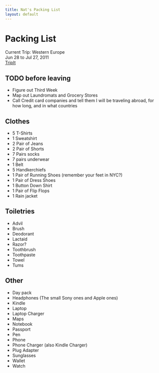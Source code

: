 ```yaml
---
title: Nat's Packing List
layout: default
---
```


# Packing List

Current Trip: Western Europe  
Jun 28 to Jul 27, 2011  
[TripIt](http://www.tripit.com/trip/public/id/165B1661343E)

## TODO before leaving
 
 * Figure out Third Week
 * Map out Laundromats and Grocery Stores
 * Call Credit card companies and tell them I will be traveling abroad, for how long, and in what countries

## Clothes

 * 5 T-Shirts
 * 1 Sweatshirt
 * 2 Pair of Jeans
 * 2 Pair of Shorts
 * 7 Pairs socks
 * 7 pairs underwear
 * 1 Belt
 * 5 Handkerchiefs
 * 1 Pair of Running Shoes (remember your feet in NYC?)
 * 1 Pair of Dress Shoes
 * 1 Button Down Shirt
 * 1 Pair of Flip Flops
 * 1 Rain jacket

## Toiletries

 * Advil
 * Brush
 * Deodorant
 * Lactaid
 * Razor?
 * Toothbrush
 * Toothpaste
 * Towel
 * Tums

## Other

 * Day pack
 * Headphones (The small Sony ones and Apple ones)
 * Kindle
 * Laptop
 * Laptop Charger
 * Maps
 * Notebook
 * Passport
 * Pen
 * Phone
 * Phone Charger (also Kindle Charger)
 * Plug Adapter
 * Sunglasses
 * Wallet
 * Watch

